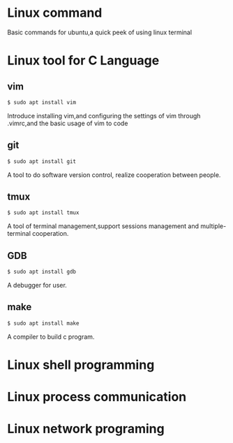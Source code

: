 # Linux command
Basic commands for ubuntu,a quick peek of using linux terminal
# Linux tool for C Language
## vim
```bash
$ sudo apt install vim
```
Introduce installing vim,and configuring the settings of vim through .vimrc,and the basic usage of vim to code
## git
```bash
$ sudo apt install git
```
A tool to do software version control, realize cooperation between people.
## tmux
```bash
$ sudo apt install tmux
```
A tool of terminal management,support sessions management and multiple-terminal cooperation.
## GDB
```bash
$ sudo apt install gdb
```
A debugger for user.
## make
```bash
$ sudo apt install make
```
A compiler to build c program.
# Linux shell programming
# Linux process communication
# Linux network programing
